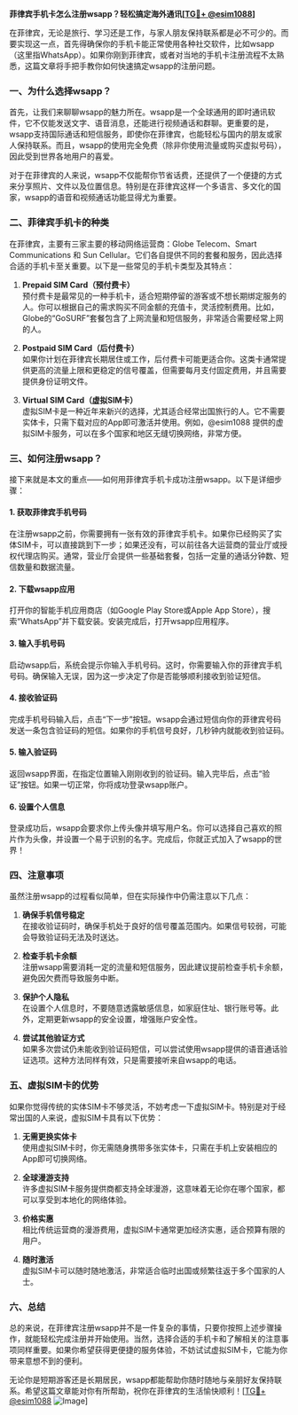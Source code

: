 **菲律宾手机卡怎么注册wsapp？轻松搞定海外通讯[[TG💪+ @esim1088](https://t.me/s/esim1088)]**

在菲律宾，无论是旅行、学习还是工作，与家人朋友保持联系都是必不可少的。而要实现这一点，首先得确保你的手机卡能正常使用各种社交软件，比如wsapp（这里指WhatsApp）。如果你刚到菲律宾，或者对当地的手机卡注册流程不太熟悉，这篇文章将手把手教你如何快速搞定wsapp的注册问题。

### 一、为什么选择wsapp？

首先，让我们来聊聊wsapp的魅力所在。wsapp是一个全球通用的即时通讯软件，它不仅能发送文字、语音消息，还能进行视频通话和群聊。更重要的是，wsapp支持国际通话和短信服务，即使你在菲律宾，也能轻松与国内的朋友或家人保持联系。而且，wsapp的使用完全免费（除非你使用流量或购买虚拟号码），因此受到世界各地用户的喜爱。

对于在菲律宾的人来说，wsapp不仅能帮你节省话费，还提供了一个便捷的方式来分享照片、文件以及位置信息。特别是在菲律宾这样一个多语言、多文化的国家，wsapp的语音和视频通话功能显得尤为重要。

### 二、菲律宾手机卡的种类

在菲律宾，主要有三家主要的移动网络运营商：Globe Telecom、Smart Communications 和 Sun Cellular。它们各自提供不同的套餐和服务，因此选择合适的手机卡至关重要。以下是一些常见的手机卡类型及其特点：

1. **Prepaid SIM Card（预付费卡）**  
   预付费卡是最常见的一种手机卡，适合短期停留的游客或不想长期绑定服务的人。你可以根据自己的需求购买不同金额的充值卡，灵活控制费用。比如，Globe的“GoSURF”套餐包含了上网流量和短信服务，非常适合需要经常上网的人。

2. **Postpaid SIM Card（后付费卡）**  
   如果你计划在菲律宾长期居住或工作，后付费卡可能更适合你。这类卡通常提供更高的流量上限和更稳定的信号覆盖，但需要每月支付固定费用，并且需要提供身份证明文件。

3. **Virtual SIM Card（虚拟SIM卡）**  
   虚拟SIM卡是一种近年来新兴的选择，尤其适合经常出国旅行的人。它不需要实体卡，只需下载对应的App即可激活并使用。例如，@esim1088 提供的虚拟SIM卡服务，可以在多个国家和地区无缝切换网络，非常方便。

### 三、如何注册wsapp？

接下来就是本文的重点——如何用菲律宾手机卡成功注册wsapp。以下是详细步骤：

#### 1. 获取菲律宾手机号码
在注册wsapp之前，你需要拥有一张有效的菲律宾手机卡。如果你已经购买了实体SIM卡，可以直接跳到下一步；如果还没有，可以前往各大运营商的营业厅或授权代理店购买。通常，营业厅会提供一些基础套餐，包括一定量的通话分钟数、短信数量和数据流量。

#### 2. 下载wsapp应用
打开你的智能手机应用商店（如Google Play Store或Apple App Store），搜索“WhatsApp”并下载安装。安装完成后，打开wsapp应用程序。

#### 3. 输入手机号码
启动wsapp后，系统会提示你输入手机号码。这时，你需要输入你的菲律宾手机号码。确保输入无误，因为这一步决定了你是否能够顺利接收到验证短信。

#### 4. 接收验证码
完成手机号码输入后，点击“下一步”按钮。wsapp会通过短信向你的菲律宾号码发送一条包含验证码的短信。如果你的手机信号良好，几秒钟内就能收到验证码。

#### 5. 输入验证码
返回wsapp界面，在指定位置输入刚刚收到的验证码。输入完毕后，点击“验证”按钮。如果一切正常，你将成功登录wsapp账户。

#### 6. 设置个人信息
登录成功后，wsapp会要求你上传头像并填写用户名。你可以选择自己喜欢的照片作为头像，并设置一个易于识别的名字。完成后，你就正式加入了wsapp的世界！

### 四、注意事项

虽然注册wsapp的过程看似简单，但在实际操作中仍需注意以下几点：

1. **确保手机信号稳定**  
   在接收验证码时，确保手机处于良好的信号覆盖范围内。如果信号较弱，可能会导致验证码无法及时送达。

2. **检查手机卡余额**  
   注册wsapp需要消耗一定的流量和短信服务，因此建议提前检查手机卡余额，避免因欠费而导致服务中断。

3. **保护个人隐私**  
   在设置个人信息时，不要随意透露敏感信息，如家庭住址、银行账号等。此外，定期更新wsapp的安全设置，增强账户安全性。

4. **尝试其他验证方式**  
   如果多次尝试仍未能收到验证码短信，可以尝试使用wsapp提供的语音通话验证选项。这种方法同样有效，只是需要接听来自wsapp的电话。

### 五、虚拟SIM卡的优势

如果你觉得传统的实体SIM卡不够灵活，不妨考虑一下虚拟SIM卡。特别是对于经常出国的人来说，虚拟SIM卡具有以下优势：

1. **无需更换实体卡**  
   使用虚拟SIM卡时，你无需随身携带多张实体卡，只需在手机上安装相应的App即可切换网络。

2. **全球漫游支持**  
   许多虚拟SIM卡服务提供商都支持全球漫游，这意味着无论你在哪个国家，都可以享受到本地化的网络体验。

3. **价格实惠**  
   相比传统运营商的漫游费用，虚拟SIM卡通常更加经济实惠，适合预算有限的用户。

4. **随时激活**  
   虚拟SIM卡可以随时随地激活，非常适合临时出国或频繁往返于多个国家的人士。

### 六、总结

总的来说，在菲律宾注册wsapp并不是一件复杂的事情，只要你按照上述步骤操作，就能轻松完成注册并开始使用。当然，选择合适的手机卡和了解相关的注意事项同样重要。如果你希望获得更便捷的服务体验，不妨试试虚拟SIM卡，它能为你带来意想不到的便利。

无论你是短期游客还是长期居民，wsapp都能帮助你随时随地与亲朋好友保持联系。希望这篇文章能对你有所帮助，祝你在菲律宾的生活愉快顺利！[[TG💪+ @esim1088](https://t.me/s/esim1088) ![Image](https://i.postimg.cc/4NQfJmqS/Snipaste-2025-05-13-00-14-12.png)]
